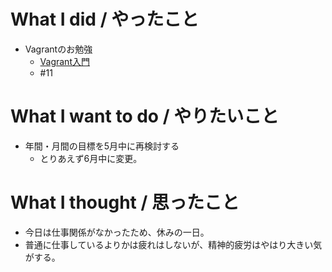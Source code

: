 # What I did / やったこと
- Vagrantのお勉強
  - [Vagrant入門](http://dotinstall.com/lessons/basic_vagrant)
  - #11

# What I want to do / やりたいこと
- 年間・月間の目標を5月中に再検討する
  - とりあえず6月中に変更。

# What I thought / 思ったこと
- 今日は仕事関係がなかったため、休みの一日。
- 普通に仕事しているよりかは疲れはしないが、精神的疲労はやはり大きい気がする。
